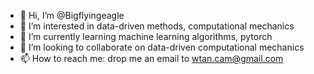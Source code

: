 - 👋 Hi, I’m @Bigflyingeagle
- 👀 I’m interested in data-driven methods, computational mechanics
- 🌱 I’m currently learning machine learning algorithms, pytorch
- 💞️ I’m looking to collaborate on data-driven computational mechanics
- 📫 How to reach me: drop me an email to wtan.cam@gmail.com

<!---
Bigflyingeagle/Bigflyingeagle is a ✨ special ✨ repository because its `README.md` (this file) appears on your GitHub profile.
You can click the Preview link to take a look at your changes.
--->
